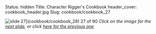 Status: hidden
Title: Character Rigger's Cookbook
header_cover: cookbook_header.jpg
Slug: cookbook/cookbook_27

![slide 27](https://dl.dropboxusercontent.com/u/2977490/presentations/cookbook/img27.jpg)](cookbook/cookbook_28)
27 of 90
_Click on the image for the [next slide](cookbook/cookbook_28), or click [here for the previous one](cookbook/cookbook_26)_
